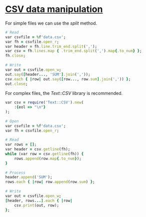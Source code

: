 [1]: http://rosettacode.org/wiki/CSV_data_manipulation

# [CSV data manipulation][1]

For simple files we can use the _split_ method.

```ruby
# Read
var csvfile = %f'data.csv';
var fh = csvfile.open_r;
var header = fh.line.trim_end.split(',');
var csv = fh.lines.map { .trim_end.split(',').map{.to_num} };
fh.close;
 
# Write
var out = csvfile.open_w;
out.say([header..., 'SUM'].join(','));
csv.each { |row| out.say([row..., row.sum].join(',')) };
out.close;
```


For complex files, the _Text::CSV_ library is recommended.

```ruby
var csv = require('Text::CSV').new(
    :{eol => "\n"}
);
 
# Open
var csvfile = %f'data.csv';
var fh = csvfile.open_r;
 
# Read
var rows = [];
var header = csv.getline(fh);
while (var row = csv.getline(fh)) {
    rows.append(row.map{.to_num});
}
 
# Process
header.append('SUM');
rows.each { |row| row.append(row.sum) };
 
# Write
var out = csvfile.open_w;
[header, rows...].each { |row|
    csv.print(out, row);
};
```